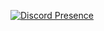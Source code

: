 [![Discord Presence](https://lanyard-profile-readme.vercel.app/api/1028408107694567434?hideDiscrim=true)](https://discord.com/users/1028408107694567434)
